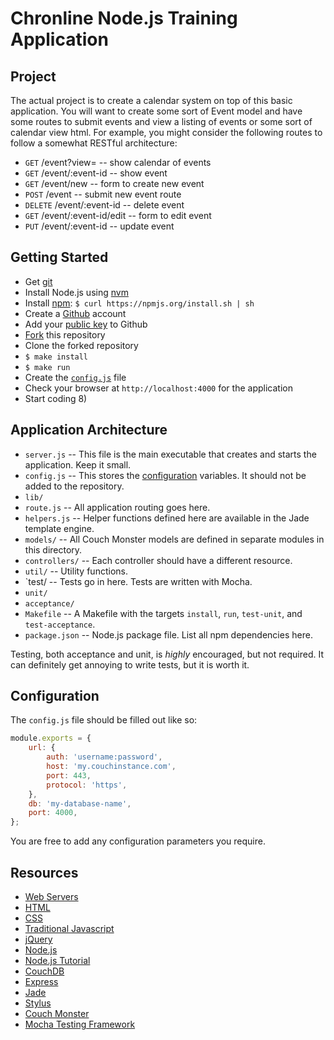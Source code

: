 # Chronline Node.js Training Application

## Project

The actual project is to create a calendar system on top of this basic application. You will want to create some sort of Event model and have some routes to submit events and view a listing of events or some sort of calendar view html. For example, you might consider the following routes to follow a somewhat RESTful architecture:

- `GET`    /event?view=<calendar view style> -- show calendar of events
- `GET`    /event/:event-id                  -- show event
- `GET`    /event/new                        -- form to create new event
- `POST`   /event                            -- submit new event route
- `DELETE` /event/:event-id                  -- delete event
- `GET`    /event/:event-id/edit             -- form to edit event
- `PUT`    /event/:event-id                  -- update event

## Getting Started

- Get [git](https://help.github.com/articles/set-up-git)
- Install Node.js using [nvm](https://github.com/creationix/nvm)
- Install [npm](http://npmjs.org/): `$ curl https://npmjs.org/install.sh | sh`
- Create a [Github](http://github.com/) account
- Add your [public key](https://help.github.com/articles/generating-ssh-keys) to Github
- [Fork](https://help.github.com/articles/fork-a-repo) this repository
- Clone the forked repository
- `$ make install`
- `$ make run`
- Create the [`config.js`](#configuration) file
- Check your browser at `http://localhost:4000` for the application
- Start coding 8)

## Application Architecture

- `server.js`      -- This file is the main executable that creates and starts the application. Keep it small.
- `config.js`      -- This stores the [configuration](#configuration) variables. It should not be added to the repository.
- `lib/`
-   `route.js`     -- All application routing goes here.
-   `helpers.js`   -- Helper functions defined here are available in the Jade template engine.
-   `models/`      -- All Couch Monster models are defined in separate modules in this directory.
-   `controllers/` -- Each controller should have a different resource.
-   `util/`        -- Utility functions.
- `test/           -- Tests go in here. Tests are written with Mocha.
-   `unit/`
-   `acceptance/`
- `Makefile`       -- A Makefile with the targets `install`, `run`, `test-unit`, and `test-acceptance`.
- `package.json`   -- Node.js package file. List all npm dependencies here.

Testing, both acceptance and unit, is *highly* encouraged, but not required. It can definitely get annoying to write tests, but it is worth it.

## Configuration

The `config.js` file should be filled out like so:

``` js
module.exports = {
    url: {
        auth: 'username:password',
        host: 'my.couchinstance.com',
        port: 443,
        protocol: 'https',
    },
    db: 'my-database-name',
    port: 4000,
};
```

You are free to add any configuration parameters you require.

## Resources

- [Web Servers](http://computer.howstuffworks.com/web-server.htm)
- [HTML](http://www.w3schools.com/html/default.asp)
- [CSS](http://www.w3schools.com/css/default.asp)
- [Traditional Javascript](http://www.w3schools.com/js/default.asp)
- [jQuery](http://www.jquery.com)
- [Node.js](http://nodejs.org/)
- [Node.js Tutorial](http://nodemanual.org/latest/)
- [CouchDB](http://wiki.apache.org/couchdb/)
- [Express](http://expressjs.com/)
- [Jade](https://github.com/visionmedia/jade)
- [Stylus](http://learnboost.github.com/stylus/)
- [Couch Monster](https://github.com/jep37/couch-monster)
- [Mocha Testing Framework](http://visionmedia.github.com/mocha/)
